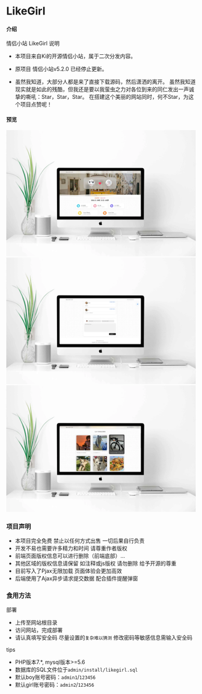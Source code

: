# LikeGirl

#### 介绍
情侣小站 LikeGirl 说明

* 本项目来自Ki的开源情侣小站，属于二次分发内容。
* 原项目 情侣小站v5.2.0 已经停止更新。

* 虽然我知道，大部分人都是来了直接下载源码，然后潇洒的离开。
  虽然我知道现实就是如此的残酷，但我还是要以我萤虫之力对各位到来的同仁发出一声诚挚的嘶吼：Star，Star，Star。
  在搭建这个美丽的网站同时，何不Star，为这个项目点赞呢！

#### 预览
![首页](README.assets/首页.webp)
![留言](README.assets/留言.webp)
![相册](README.assets/相册.webp)

### 项目声明

- 本项目完全免费 禁止以任何方式出售 一切后果自行负责
- 开发不易也需要许多精力和时间 请尊重作者版权
- 前端页面版权信息可以进行删除（前端底部）...
- 其他区域的版权信息请保留 如注释或js版权 请勿删除 给予开源的尊重
- 目前写入了Pjax无限加载 页面体验会更加高效
- 后端使用了Ajax异步请求提交数据 配合插件提醒弹窗

### 食用方法
部署
- 上传至网站根目录
- 访问网站，完成部署
- 请认真填写安全码 尽量设置的`复杂难以猜测` 修改密码等敏感信息需输入安全码

tips
- PHP版本7.*, mysql版本>=5.6
- 数据库的SQL文件位于`admin/install/likegirl.sql`
- 默认boy账号密码：`admin1`/`123456`
- 默认girl账号密码：`admin2`/`123456`
